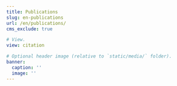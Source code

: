 ```yaml
---
title: Publications
slug: en-publications
url: /en/publications/
cms_exclude: true

# View.
view: citation

# Optional header image (relative to `static/media/` folder).
banner:
  caption: ''
  image: ''
---
```

